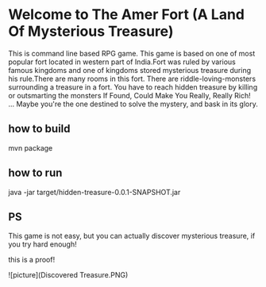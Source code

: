 # Welcome to The Amer Fort (A Land Of Mysterious Treasure)
This is command line based RPG game.
This game is based on one of most popular fort located in western part of India.Fort was ruled by various famous kingdoms and one of kingdoms stored mysterious treasure during his rule.There are many rooms in this fort. 
There are riddle-loving-monsters surrounding a treasure in a fort.
You have to reach hidden treasure by killing or outsmarting the monsters
If Found, Could Make You Really, Really Rich! ... Maybe you're the one destined to solve the mystery, and bask in its glory.

## how to build
mvn package

## how to run
java -jar target/hidden-treasure-0.0.1-SNAPSHOT.jar

## PS
This game is not easy, but you can actually discover mysterious treasure, if you try hard enough!

this is a proof!

![picture](Discovered Treasure.PNG)

